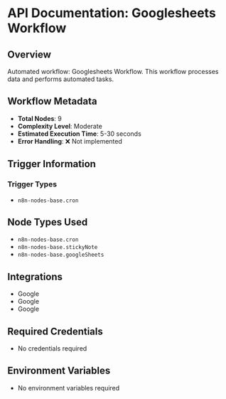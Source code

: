 # API Documentation: Googlesheets Workflow

## Overview
Automated workflow: Googlesheets Workflow. This workflow processes data and performs automated tasks.

## Workflow Metadata
- **Total Nodes**: 9
- **Complexity Level**: Moderate
- **Estimated Execution Time**: 5-30 seconds
- **Error Handling**: ❌ Not implemented

## Trigger Information
### Trigger Types
- `n8n-nodes-base.cron`

## Node Types Used
- `n8n-nodes-base.cron`
- `n8n-nodes-base.stickyNote`
- `n8n-nodes-base.googleSheets`

## Integrations
- Google
- Google
- Google

## Required Credentials
- No credentials required

## Environment Variables
- No environment variables required
